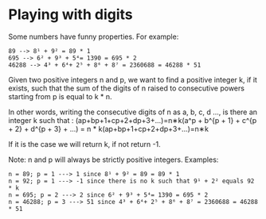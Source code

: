 # Playing with digits

Some numbers have funny properties. For example:

```
89 --> 8¹ + 9² = 89 * 1
695 --> 6² + 9³ + 5⁴= 1390 = 695 * 2
46288 --> 4³ + 6⁴+ 2⁵ + 8⁶ + 8⁷ = 2360688 = 46288 * 51
```

Given two positive integers n and p, we want to find a positive integer k, if it exists, such that the sum of the digits of n raised to consecutive powers starting from p is equal to k * n.

In other words, writing the consecutive digits of n as a, b, c, d ..., is there an integer k such that :
(ap+bp+1+cp+2+dp+3+...)=n∗k(a^p + b^{p + 1} + c^{p + 2} + d^{p + 3} + ...) = n * k(ap+bp+1+cp+2+dp+3+...)=n∗k

If it is the case we will return k, if not return -1.

Note: n and p will always be strictly positive integers.
Examples:

```
n = 89; p = 1 ---> 1 since 8¹ + 9² = 89 = 89 * 1
n = 92; p = 1 ---> -1 since there is no k such that 9¹ + 2² equals 92 * k
n = 695; p = 2 ---> 2 since 6² + 9³ + 5⁴= 1390 = 695 * 2
n = 46288; p = 3 ---> 51 since 4³ + 6⁴+ 2⁵ + 8⁶ + 8⁷ = 2360688 = 46288 * 51
```